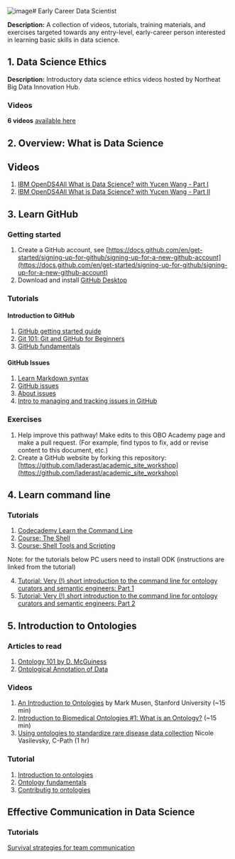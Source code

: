 ![image](https://github.com/OBOAcademy/obook/assets/6722114/7402dfc7-d6ba-4ff1-aad6-40b595a3dc8c)# Early Career Data Scientist

**Description:** A collection of videos, tutorials, training materials, and exercises targeted towards any entry-level, early-career person interested in learning basic skills in data science.

## 1. Data Science Ethics

**Description:** Introductory data science ethics videos hosted by Northeat Big Data Innovation Hub.

### Videos

**6 videos** [available here](https://nebigdatahub.org/nsdc/nsdc-video-library/#data-ethics)

## 2. Overview: What is Data Science

## Videos 

1. [IBM OpenDS4All What is Data Science? with Yucen Wang - Part I](https://www.youtube.com/watch?v=BLgjJvPAaqc&list=PLNs9ZO9jGtUBLCoyYNmRqz8FM3aUdJ6xD)  
2. [IBM OpenDS4All What is Data Science? with Yucen Wang - Part II](https://www.youtube.com/watch?v=OderbEVWDDU&list=PLNs9ZO9jGtUBLCoyYNmRqz8FM3aUdJ6xD&index=3)  

## 3. Learn GitHub

### Getting started

1. Create a GitHub account, see [https://docs.github.com/en/get-started/signing-up-for-github/signing-up-for-a-new-github-account](https://docs.github.com/en/get-started/signing-up-for-github/signing-up-for-a-new-github-account)
2. Download and install [GitHub Desktop](https://desktop.github.com/)

### Tutorials

#### Introduction to GitHub  

1. [GitHub getting started guide](https://docs.github.com/en/get-started/quickstart/hello-world)
2. [Git 101: Git and GitHub for Beginners](https://www.slideshare.net/HubSpot/git-101-git-and-github-for-beginners)
1. [GitHub fundamentals](https://oboacademy.github.io/obook/tutorial/github-fundamentals/)

#### GitHub Issues
1. [Learn Markdown syntax](https://docs.github.com/en/get-started/writing-on-github/getting-started-with-writing-and-formatting-on-github/basic-writing-and-formatting-syntax)
1. [GitHub issues](https://oboacademy.github.io/obook/tutorial/github-issues/)
1. [About issues](https://docs.github.com/en/issues/tracking-your-work-with-issues/about-issues)
1. [Intro to managing and tracking issues in GitHub](https://data2health.github.io/mtip-tutorial/lessons/Lesson6.html)

### Exercises

1. Help improve this pathway! Make edits to this OBO Academy page and make a pull request. (For example, find typos to fix, add or revise content to this document, etc.)
2. Create a GitHub website by forking this repository: [https://github.com/laderast/academic_site_workshop](https://github.com/laderast/academic_site_workshop)

## 4. Learn command line

### Tutorials

1. [Codecademy Learn the Command Line](https://www.codecademy.com/learn/learn-the-command-line)
2. [Course: The Shell](https://missing.csail.mit.edu/2020/course-shell/)
3. [Course: Shell Tools and Scripting](https://missing.csail.mit.edu/2020/shell-tools/)

Note: for the tutorials below PC users need to install ODK (instructions are linked from the tutorial)   

4. [Tutorial: Very (!) short introduction to the command line for ontology curators and semantic engineers: Part 1](https://oboacademy.github.io/obook/tutorial/intro-cli-1/)
5. [Tutorial: Very (!) short introduction to the command line for ontology curators and semantic engineers: Part 2](https://oboacademy.github.io/obook/tutorial/intro-cli-2/)

## 5. Introduction to Ontologies

### Articles to read  

1. [Ontology 101 by D. McGuiness](https://protege.stanford.edu/publications/ontology_development/ontology101-noy-mcguinness.html)
2. [Ontological Annotation of Data](https://ontogenesis.knowledgeblog.org/50/)

### Videos  

1. [An Introduction to Ontologies](https://www.youtube.com/watch?v=PrLY3Gzj6w4) by Mark Musen, Stanford University (~15 min)
2. [Introduction to Biomedical Ontologies #1:  What is an Ontology?](https://www.youtube.com/watch?v=3EUaurjK7u8) (~15 min)
3. [Using ontologies to standardize rare disease data collection](https://www.youtube.com/watch?v=vinZvwXqd_k) Nicole Vasilevsky, C-Path (1 hr)

### Tutorial  

1. [Introduction to ontologies](https://oboacademy.github.io/obook/explanation/intro-to-ontologies/)
2. [Ontology fundamentals](https://oboacademy.github.io/obook/lesson/ontology-fundamentals/)
3. [Contributig to ontologies](https://oboacademy.github.io/obook/lesson/contributing-to-obo-ontologies/)

## Effective Communication in Data Science

### Tutorials 

[Survival strategies for team communication](https://data2health.github.io/mtip-tutorial/lessons/Lesson4.html)
